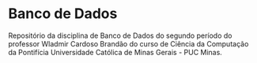 # Banco de Dados
Repositório da disciplina de Banco de Dados do segundo período do professor Wladmir Cardoso Brandão do curso de Ciência da Computação da Pontifícia Universidade Católica de Minas Gerais - PUC Minas.
